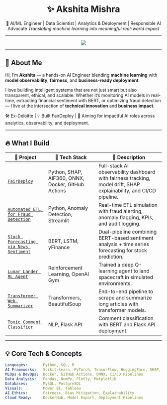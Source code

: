 <h1 align="center">✨ Akshita Mishra</h1>
<p align="center">
🚀 AI/ML Engineer | Data Scientist | Analytics & Deployment | Responsible AI Advocate  
<em>Translating machine learning into meaningful real-world impact</em>
</p>

---

<div align="center">
  <img src="https://readme-typing-svg.herokuapp.com/?lines=AI+Observability+Enthusiast;Fairness+and+Model+Monitoring;MLOps+%7C+Deployment+%7C+Real-time+ETL;Building+Responsible+AI+Products&center=true&width=800&height=45">
</div>

---

## 🧠 About Me

Hi, I’m **Akshita** — a hands-on AI Engineer blending **machine learning** with **model observability**, **fairness**, and **business-ready deployment**.

I love building intelligent systems that are not just smart but also transparent, ethical, and scalable. Whether it’s monitoring AI models in real-time, extracting financial sentiment with BERT, or optimizing fraud detection — I live at the intersection of **technical innovation** and **business impact**.

🛠️ Ex-Deloitte | 💡 Built FairDeploy | 🎯 Aiming for impactful AI roles across analytics, observability, and deployment.

---

## 🔥 What I Build

| 🚀 Project | 📌 Tech Stack | 🌟 Description |
|-----------|--------------|----------------|
| [`FairDeploy`](https://github.com/Akshita7844/FairDeploy-AI-Model-Deployment-Monitoring-Dashboard) | Python, SHAP, AIF360, ONNX, Docker, GitHub Actions | Full-stack AI observability dashboard with fairness tracking, model drift, SHAP explainability, and CI/CD pipeline. |
| [`Automated ETL for Fraud Detection`](https://github.com/Akshita7844/Automated-ETL-Agent-for-Fraud-Detection) | Python, Anomaly Detection, Streamlit | Real-time ETL simulation with fraud alerting, anomaly flagging, KPIs, and audit logging. |
| [`Stock Forecasting via News Sentiment`](https://github.com/Akshita7844/Financial-News-Stock-Prediction) | BERT, LSTM, yFinance | Dual-pipeline combining BERT-based sentiment analysis + time series forecasting for stock prediction. |
| [`Lunar Lander RL Agent`](https://github.com/Akshita7844/Lunar-Lander) | Reinforcement Learning, OpenAI Gym | Trained a deep Q-learning agent to land spacecraft in simulated environments. |
| [`Transformer Web Summarizer`](https://github.com/Akshita7844/Transformer-based-Web-Text-Summarizer) | Transformers, BeautifulSoup | End-to-end pipeline to scrape and summarize long articles with transformer models. |
| [`Toxic Comment Classifier`](https://github.com/Akshita7844/Toxic-Comment-Classifier) | NLP, Flask API | Comment classification with BERT and Flask API deployment. |

---

## 💡 Core Tech & Concepts

```yaml
Languages:       Python, SQL, R
AI Frameworks:   Scikit-learn, PyTorch, TensorFlow, HuggingFace, SHAP, AIF360
MLOps & DevOps:  Docker, GitHub Actions, ONNX, CI/CD Pipelines
Data Analysis:   Pandas, NumPy, Plotly, Matplotlib
Databases:       MySQL, PostgreSQL
Visuals:         Power BI, Tableau
AI Ethics:       Fairness, Bias Mitigation, Explainability
Cloud Ready:     DockerHub, Model Export, Deployment Pipelines


